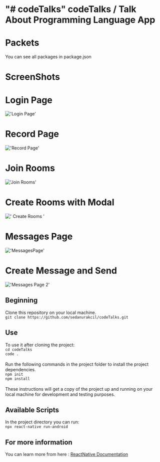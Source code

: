 "# codeTalks" 
codeTalks / Talk About Programming Language App
======

Packets
===
You can see all packages in package.json


ScreenShots
===

Login Page
==
!['Login Page'](/codetalks/screenShots/login.png?raw=true)

Record Page
==
!['Record Page'](/codeTalks/screenShots/record.png?raw=true )

Join Rooms
==
!['Join Rooms'](/codeTalks/screenShots/rooms.png?raw=true)

Create Rooms with Modal
==
![' Create Rooms '](/codeTalks/screenShots/rooms2.png?raw=true)

Messages Page
==
!['MessagesPage'](/codeTalks/screenShots/message1.png?raw=true )

Create Message and Send 
==
!['Messages Page 2'](/codeTalks/screenShots/message2.png?raw=true)

## Beginning 
Clone this repository on your local machine.
<br>
`git clone https://github.com/sedanurakcil/codeTalks.git`

## Use 
To use it after cloning the project:
<br>
`cd codeTalks`
<br>
`code .`
<br>
<br>
Run the following commands in the project folder to install the project dependencies.
<br>
`npm init`
<br>
`npm install`
<br>
<br>
These instructions will get a copy of the project up and running on your local machine for development and testing purposes.

## Available Scripts
In the project directory you can run:
<br>
`npx react-native run-android`

## For more information
You can learn more from here : <a href="https://reactnative.dev/">ReactNative Documentation</a>